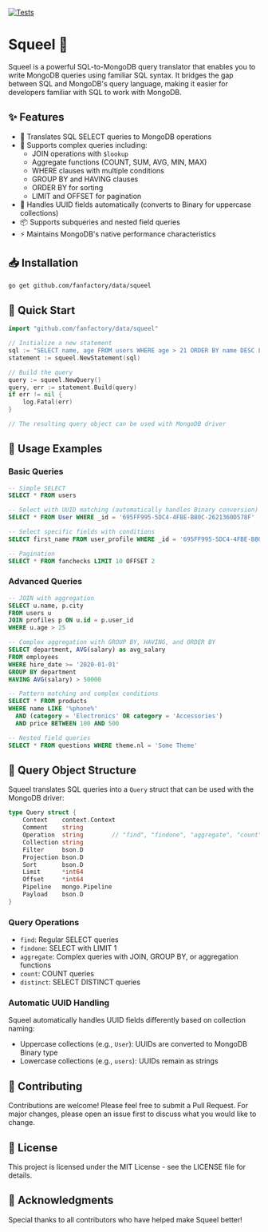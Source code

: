 [![Tests](https://github.com/theapemachine/squeel/actions/workflows/tests.yml/badge.svg)](https://github.com/theapemachine/squeel/actions/workflows/tests.yml)

# Squeel 🔄

Squeel is a powerful SQL-to-MongoDB query translator that enables you to write MongoDB queries using familiar SQL syntax. It bridges the gap between SQL and MongoDB's query language, making it easier for developers familiar with SQL to work with MongoDB.

## ✨ Features

-   🔄 Translates SQL SELECT queries to MongoDB operations
-   🚀 Supports complex queries including:
    -   JOIN operations with `$lookup`
    -   Aggregate functions (COUNT, SUM, AVG, MIN, MAX)
    -   WHERE clauses with multiple conditions
    -   GROUP BY and HAVING clauses
    -   ORDER BY for sorting
    -   LIMIT and OFFSET for pagination
-   🔧 Handles UUID fields automatically (converts to Binary for uppercase collections)
-   📦 Supports subqueries and nested field queries
-   ⚡ Maintains MongoDB's native performance characteristics

## 📥 Installation

```bash
go get github.com/fanfactory/data/squeel
```

## 🚀 Quick Start

```go
import "github.com/fanfactory/data/squeel"

// Initialize a new statement
sql := "SELECT name, age FROM users WHERE age > 21 ORDER BY name DESC LIMIT 10"
statement := squeel.NewStatement(sql)

// Build the query
query := squeel.NewQuery()
query, err := statement.Build(query)
if err != nil {
    log.Fatal(err)
}

// The resulting query object can be used with MongoDB driver
```

## 📖 Usage Examples

### Basic Queries

```sql
-- Simple SELECT
SELECT * FROM users

-- Select with UUID matching (automatically handles Binary conversion)
SELECT * FROM User WHERE _id = '695FF995-5DC4-4FBE-B80C-2621360D578F'

-- Select specific fields with conditions
SELECT first_name FROM user_profile WHERE _id = '695FF995-5DC4-4FBE-B80C-2621360D578F'

-- Pagination
SELECT * FROM fanchecks LIMIT 10 OFFSET 2
```

### Advanced Queries

```sql
-- JOIN with aggregation
SELECT u.name, p.city
FROM users u
JOIN profiles p ON u.id = p.user_id
WHERE u.age > 25

-- Complex aggregation with GROUP BY, HAVING, and ORDER BY
SELECT department, AVG(salary) as avg_salary
FROM employees
WHERE hire_date >= '2020-01-01'
GROUP BY department
HAVING AVG(salary) > 50000

-- Pattern matching and complex conditions
SELECT * FROM products
WHERE name LIKE '%phone%'
  AND (category = 'Electronics' OR category = 'Accessories')
  AND price BETWEEN 100 AND 500

-- Nested field queries
SELECT * FROM questions WHERE theme.nl = 'Some Theme'
```

## 🔧 Query Object Structure

Squeel translates SQL queries into a `Query` struct that can be used with the MongoDB driver:

```go
type Query struct {
    Context    context.Context
    Comment    string
    Operation  string        // "find", "findone", "aggregate", "count", "distinct"
    Collection string
    Filter     bson.D
    Projection bson.D
    Sort       bson.D
    Limit      *int64
    Offset     *int64
    Pipeline   mongo.Pipeline
    Payload    bson.D
}
```

### Query Operations

-   `find`: Regular SELECT queries
-   `findone`: SELECT with LIMIT 1
-   `aggregate`: Complex queries with JOIN, GROUP BY, or aggregation functions
-   `count`: COUNT queries
-   `distinct`: SELECT DISTINCT queries

### Automatic UUID Handling

Squeel automatically handles UUID fields differently based on collection naming:

-   Uppercase collections (e.g., `User`): UUIDs are converted to MongoDB Binary type
-   Lowercase collections (e.g., `users`): UUIDs remain as strings

## 🤝 Contributing

Contributions are welcome! Please feel free to submit a Pull Request. For major changes, please open an issue first to discuss what you would like to change.

## 📄 License

This project is licensed under the MIT License - see the LICENSE file for details.

## 🙏 Acknowledgments

Special thanks to all contributors who have helped make Squeel better!
